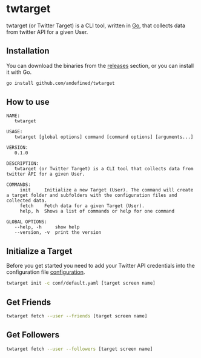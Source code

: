 # twtarget

twtarget (or Twitter Target) is a CLI tool, written in [Go](https://golang.org/), that collects data from twitter API for a given User.


## Installation
You can download the binaries from the [releases](/releases) section, or you can install it with Go.


```bash
go install github.com/andefined/twtarget
```

## How to use
```
NAME:
   twtarget

USAGE:
   twtarget [global options] command [command options] [arguments...]

VERSION:
   0.1.0

DESCRIPTION:
   twtarget (or Twitter Target) is a CLI tool that collects data from twitter API for a given User.

COMMANDS:
     init     Initialize a new Target (User). The command will create a target folder and subfolders with the configuration files and collected data.
     fetch    Fetch data for a given Target (User). 
     help, h  Shows a list of commands or help for one command

GLOBAL OPTIONS:
   --help, -h     show help
   --version, -v  print the version
```

## Initialize a Target

Before you get started you need to add your Twitter API credentials into the configuration file [configuration](conf/default.yml).
```bash
twtarget init -c conf/default.yaml [target screen name]
```

## Get Friends

```bash
twtarget fetch --user --friends [target screen name]
```
## Get Followers
```bash
twtarget fetch --user --followers [target screen name]
```